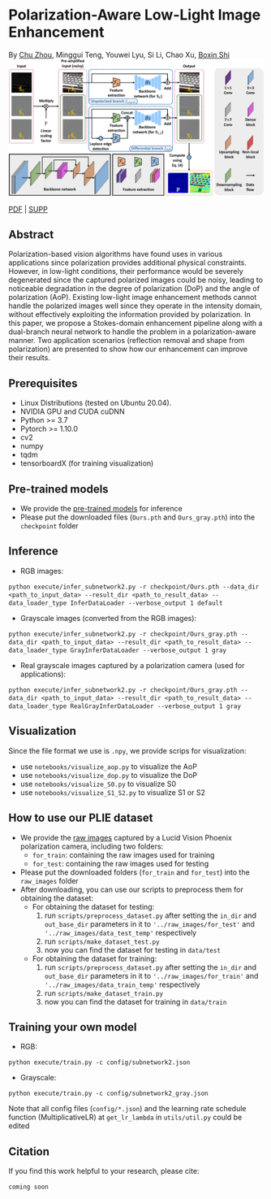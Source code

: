 # Polarization-Aware Low-Light Image Enhancement

By [Chu Zhou](https://fourson.github.io/), Minggui Teng, Youwei Lyu, Si Li, Chao Xu, [Boxin Shi](http://ci.idm.pku.edu.cn/)
![Network](Network.png)

[PDF]() | [SUPP]()

## Abstract
Polarization-based vision algorithms have found uses in various applications since polarization provides additional physical constraints. However, in low-light conditions, their performance would be severely degenerated since the captured polarized images could be noisy, leading to noticeable degradation in the degree of polarization (DoP) and the angle of polarization (AoP). Existing low-light image enhancement methods cannot handle the polarized images well since they operate in the intensity domain, without effectively exploiting the information provided by polarization. In this paper, we propose a Stokes-domain enhancement pipeline along with a dual-branch neural network to handle the problem in a polarization-aware manner. Two application scenarios (reflection removal and shape from polarization) are presented to show how our enhancement can improve their results.

## Prerequisites
* Linux Distributions (tested on Ubuntu 20.04).
* NVIDIA GPU and CUDA cuDNN
* Python >= 3.7
* Pytorch >= 1.10.0
* cv2
* numpy
* tqdm
* tensorboardX (for training visualization)

## Pre-trained models
* We provide the [pre-trained models](https://drive.google.com/drive/folders/1tL9wUvz-ZBOfnQeVfFycty8L3PG9tiKT?usp=sharing) for inference
* Please put the downloaded files (`Ours.pth` and `Ours_gray.pth`) into the `checkpoint` folder

## Inference
* RGB images:
```
python execute/infer_subnetwork2.py -r checkpoint/Ours.pth --data_dir <path_to_input_data> --result_dir <path_to_result_data> --data_loader_type InferDataLoader --verbose_output 1 default
```
* Grayscale images (converted from the RGB images):
```
python execute/infer_subnetwork2.py -r checkpoint/Ours_gray.pth --data_dir <path_to_input_data> --result_dir <path_to_result_data> --data_loader_type GrayInferDataLoader --verbose_output 1 gray
```
* Real grayscale images captured by a polarization camera (used for applications):
```
python execute/infer_subnetwork2.py -r checkpoint/Ours_gray.pth --data_dir <path_to_input_data> --result_dir <path_to_result_data> --data_loader_type RealGrayInferDataLoader --verbose_output 1 gray
```

## Visualization
Since the file format we use is `.npy`, we provide scrips for visualization:
* use `notebooks/visualize_aop.py` to visualize the AoP
* use `notebooks/visualize_dop.py` to visualize the DoP
* use `notebooks/visualize_S0.py` to visualize S0
* use `notebooks/visualize_S1_S2.py` to visualize S1 or S2

## How to use our PLIE dataset
* We provide the [raw images](https://drive.google.com/drive/folders/1pKASjA0fQEIRwJVCGMokt3g_jOpcqOru?usp=sharing) captured by a Lucid Vision Phoenix polarization camera, including two folders:
  * `for_train`: containing the raw images used for training
  * `for_test`: containing the raw images used for testing
* Please put the downloaded folders (`for_train` and `for_test`) into the `raw_images` folder
* After downloading, you can use our scripts to preprocess them for obtaining the dataset:
  * For obtaining the dataset for testing:
    1. run `scripts/preprocess_dataset.py` after setting the `in_dir` and `out_base_dir` parameters in it to `'../raw_images/for_test'` and `'../raw_images/data_test_temp'` respectively
    2. run `scripts/make_dataset_test.py`
    3. now you can find the dataset for testing in `data/test`
  * For obtaining the dataset for training:
    1. run `scripts/preprocess_dataset.py` after setting the `in_dir` and `out_base_dir` parameters in it to `'../raw_images/for_train'` and `'../raw_images/data_train_temp'` respectively
    2. run `scripts/make_dataset_train.py`
    3. now you can find the dataset for training in `data/train`
  
## Training your own model
* RGB:
```
python execute/train.py -c config/subnetwork2.json
```
* Grayscale:
```
python execute/train.py -c config/subnetwork2_gray.json
```
Note that all config files (`config/*.json`) and the learning rate schedule function (MultiplicativeLR) at `get_lr_lambda` in `utils/util.py` could be edited

## Citation
If you find this work helpful to your research, please cite:
```
coming soon
```
